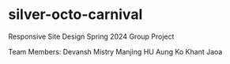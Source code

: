 # silver-octo-carnival
Responsive Site Design Spring 2024 Group Project 

Team Members:
 Devansh Mistry
 Manjing HU
 Aung Ko Khant 
 Jaoa